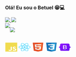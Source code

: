 ### Olá! Eu sou o Betuel 😁💻

<div>
  <a href="https://github.com/Betuelferreira">
  <img height="150em" src="https://github-readme-stats.vercel.app/api?username=Betuelferreira&show_icons=true&theme=dracula&include_all_commits=true&count_private=true"/>
  <img height="150em" src="https://github-readme-stats.vercel.app/api/top-langs/?username=Betuelferreira&layout=compact&langs_count=7&theme=dracula"/>
</div>

<div style="display: flex">
<a href = "mailto:betobetuelferreira@gmail.com"><img src="https://img.shields.io/badge/Gmail-D14836?style=for-the-badge&logo=gmail&logoColor=white" target="_blank"></a>
  
 <a href="https://www.linkedin.com/in/betuel-ferreira-08283924a" target="_blank"><img src="https://img.shields.io/badge/-LinkedIn-%230077B5?style=for-the-badge&logo=linkedin&logoColor=white" target="_blank"></a>
</div>

<div style="display: inline_block " ><br>
  <img align="center" alt="betuel-Js" height="30" width="40" src="https://raw.githubusercontent.com/devicons/devicon/master/icons/javascript/javascript-plain.svg">

  <img align="center" alt="betuel-React" height="30" width="40" src="https://raw.githubusercontent.com/devicons/devicon/master/icons/react/react-original.svg">
  
  <img align="center" alt="betuel-HTML" height="30" width="40" src="https://raw.githubusercontent.com/devicons/devicon/master/icons/html5/html5-original.svg">
  
  <img align="center" alt="betuel-CSS" height="30" width="40" src="https://raw.githubusercontent.com/devicons/devicon/master/icons/css3/css3-original.svg">

  <img align="center" alt="betuel-bootstrap" height="30" width="40" src="https://raw.githubusercontent.com/devicons/devicon/master/icons/bootstrap/bootstrap-original.svg">

  
</div>
  
  

